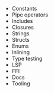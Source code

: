 - Constants
- Pipe operators
- Includes
- Closures
- Strings
- Structs
- Enums
- Inlining
- Type testing
- LSP
- FFI
- Docs
- Tooling